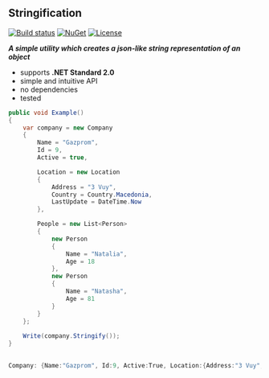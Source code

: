 ## Stringification&nbsp;&nbsp;
[![Build status](https://ci.appveyor.com/api/projects/status/45p92vlwqqgm9vb1?svg=true)](https://ci.appveyor.com/project/dshe/Stringification)
[![NuGet](https://img.shields.io/nuget/vpre/Stringification.svg)](https://www.nuget.org/packages/Stringification/)
[![License](https://img.shields.io/badge/license-Apache%202.0-7755BB.svg)](https://opensource.org/licenses/Apache-2.0)

***A simple utility which creates a json-like string representation of an object***
- supports **.NET Standard 2.0**
- simple and intuitive API
- no dependencies
- tested

```csharp
public void Example()
{
    var company = new Company
    {
        Name = "Gazprom",
        Id = 9,
        Active = true,

        Location = new Location
        {
            Address = "3 Vuy",
            Country = Country.Macedonia,
            LastUpdate = DateTime.Now
        },

        People = new List<Person>
        {
            new Person
            {
                Name = "Natalia",
                Age = 18
            },
            new Person
            {
                Name = "Natasha",
                Age = 81
            }
        }
    };
    
    Write(company.Stringify());
}
    
```
```csharp
Company: {Name:"Gazprom", Id:9, Active:True, Location:{Address:"3 Vuy", Country:Macedonia, LastUpdate:8/13/2018 2:30:10}, People:[{Name:"Natalia", Age:18}, {Name:"Natasha", Age:81}]}
```
